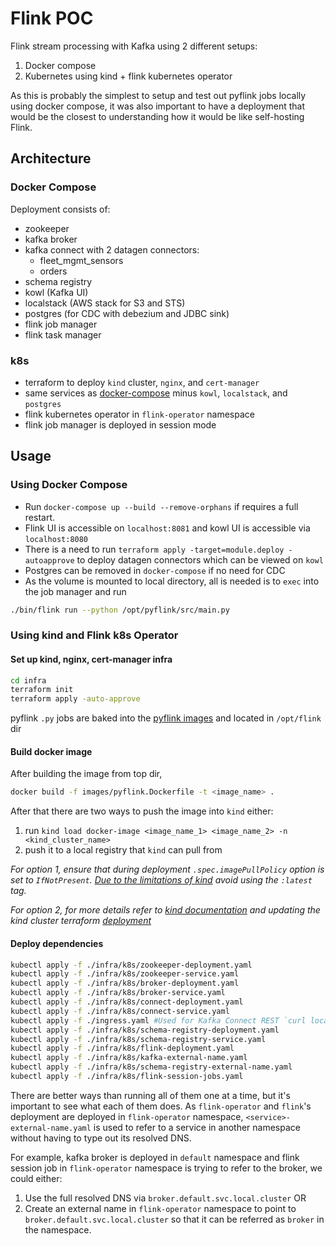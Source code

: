 # Flink POC
Flink stream processing with Kafka using 2 different setups:
1. Docker compose
2. Kubernetes using kind + flink kubernetes operator

As this is probably the simplest to setup and test out pyflink jobs locally using docker compose, it was also important to have a deployment that would be the closest to understanding how it would be like self-hosting Flink.

## Architecture
### Docker Compose
Deployment consists of:
- zookeeper
- kafka broker
- kafka connect with 2 datagen connectors:
  - fleet_mgmt_sensors
  - orders
- schema registry
- kowl (Kafka UI)
- localstack (AWS stack for S3 and STS)
- postgres (for CDC with debezium and JDBC sink)
- flink job manager
- flink task manager

### k8s
- terraform to deploy `kind` cluster, `nginx`, and `cert-manager`
- same services as [docker-compose](#docker-compose) minus `kowl`, `localstack`, and `postgres`
- flink kubernetes operator in `flink-operator` namespace
- flink job manager is deployed in session mode

## Usage
### Using Docker Compose
- Run `docker-compose up --build --remove-orphans` if requires a full restart.
- Flink UI is accessible on `localhost:8081` and kowl UI is accessible via `localhost:8080`
- There is a need to run `terraform apply -target=module.deploy -autoapprove` to deploy datagen connectors which can be viewed on `kowl`
- Postgres can be removed in `docker-compose` if no need for CDC
- As the volume is mounted to local directory, all is needed is to `exec` into the job manager and run
```bash
./bin/flink run --python /opt/pyflink/src/main.py
```

### Using kind and Flink k8s Operator
#### Set up kind, nginx, cert-manager infra
```bash
cd infra
terraform init
terraform apply -auto-approve
```
pyflink `.py` jobs are baked into the [pyflink images](/images) and located in `/opt/flink` dir

#### Build docker image
After building the image from top dir,
```bash
docker build -f images/pyflink.Dockerfile -t <image_name> .
```

After that there are two ways to push the image into `kind` either:
1. run `kind load docker-image <image_name_1> <image_name_2> -n <kind_cluster_name>`
2. push it to a local registry that `kind` can pull from

*For option 1, ensure that during deployment `.spec.imagePullPolicy` option is set to `IfNotPresent`. [Due to the limitations of kind](https://kind.sigs.k8s.io/docs/user/quick-start/#loading-an-image-into-your-cluster) avoid using the `:latest` tag.*

*For option 2, for more details refer to [kind documentation](https://kind.sigs.k8s.io/docs/user/local-registry/) and updating the kind cluster terraform [deployment](infra/kubernetes.tf)*

#### Deploy dependencies
```bash
kubectl apply -f ./infra/k8s/zookeeper-deployment.yaml
kubectl apply -f ./infra/k8s/zookeeper-service.yaml
kubectl apply -f ./infra/k8s/broker-deployment.yaml
kubectl apply -f ./infra/k8s/broker-service.yaml
kubectl apply -f ./infra/k8s/connect-deployment.yaml
kubectl apply -f ./infra/k8s/connect-service.yaml
kubectl apply -f ./ingress.yaml #Used for Kafka Connect REST `curl localhost/connect` to access
kubectl apply -f ./infra/k8s/schema-registry-deployment.yaml
kubectl apply -f ./infra/k8s/schema-registry-service.yaml
kubectl apply -f ./infra/k8s/flink-deployment.yaml
kubectl apply -f ./infra/k8s/kafka-external-name.yaml
kubectl apply -f ./infra/k8s/schema-registry-external-name.yaml
kubectl apply -f ./infra/k8s/flink-session-jobs.yaml
```
There are better ways than running all of them one at a time, but it's important to see what each of them does.
As `flink-operator` and `flink`'s deployment are deployed in `flink-operator` namespace, `<service>-external-name.yaml` is used to refer to a service in another namespace without having to type out its resolved DNS.

For example, kafka broker is deployed in `default` namespace and flink session job in `flink-operator` namespace is trying to refer to the broker, we could either:
1. Use the full resolved DNS via `broker.default.svc.local.cluster` OR
2. Create an external name in `flink-operator` namespace to point to `broker.default.svc.local.cluster` so that it can be referred as `broker` in the namespace.
